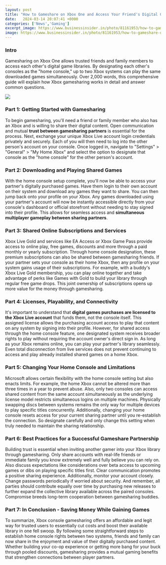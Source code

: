 ```yaml
---
layout: post
title: "How to Gameshare on Xbox One and Access Your Friend's Digital Game Library"
date:   2024-03-14 20:07:41 +0000
categories: ['News','Gaming']
excerpt_image: https://www.businessinsider.in/photo/81161953/how-to-gameshare-on-your-xbox-one-to-share-your-xbox-live-account-and-game-library-with-friends.jpg?imgsize=704309
image: https://www.businessinsider.in/photo/81161953/how-to-gameshare-on-your-xbox-one-to-share-your-xbox-live-account-and-game-library-with-friends.jpg?imgsize=704309
---
```


### Intro
Gamesharing on Xbox One allows trusted friends and family members to access each other's digital game libraries. By designating each other's consoles as the "home console," up to two Xbox systems can play the same downloaded games simultaneously. Over 2,000 words, this comprehensive guide will explain how Xbox gamesharing works in detail and answer common questions.

![](https://www.businessinsider.in/photo/81161953/how-to-gameshare-on-your-xbox-one-to-share-your-xbox-live-account-and-game-library-with-friends.jpg?imgsize=704309)
### Part 1: Getting Started with Gamesharing
To begin gamesharing, you'll need a friend or family member who also has an Xbox and is willing to share their digital content. Open communication and mutual **trust between gamesharing partners** is essential for the process. 
Next, exchange your unique Xbox Live account login credentials privately and securely. Each of you will then need to log into the other person's account on your console. Once logged in, navigate to "Settings" > "General" > "My Home Xbox" and select the option to designate that console as the "home console" for the other person's account.
### Part 2: Downloading and Playing Shared Games
With the home console setup complete, you'll now be able to access your partner's digitally purchased games. Have them login to their own account on their system and download any games they want to share. 
You can then jump back onto your profile on your Xbox. Any games downloaded using your partner's account will now be instantly accessible directly from your console's dashboard or official storefront without needing to stay signed into their profile. This allows for seamless access and **simultaneous multiplayer gameplay between sharing partners**.
### Part 3: Shared Online Subscriptions and Services
Xbox Live Gold and services like EA Access or Xbox Game Pass provide access to online play, free games, discounts and more through a paid monthly or yearly subscription. Through home console designation, these premium subscriptions can also be shared between gamesharing friends.
If your partner sets your console as their home Xbox, then any profile on your system gains usage of their subscriptions. For example, with a buddy's Xbox Live Gold membership, you can play online together and take advantage of perks like Games with Gold to build your library through regular free game drops. This joint ownership of subscriptions opens up more value for the money through gamesharing.
### Part 4: Licenses, Playability, and Connectivity 
It's important to understand that **digital games purchases are licensed to the Xbox Live account** that funds them, not the console itself. This assigned license allows the purchasing account access to play that content on any system by signing into their profile. 
However, for shared access through the home console feature, one designated system receives broader rights to play without requiring the account owner's direct sign in. As long as your Xbox remains online, you can play your partner's library seamlessly. Even total disconnection from live services does not prevent continuing to access and play already installed shared games on a home Xbox.
### Part 5: Changing Your Home Console and Limitations
Microsoft allows certain flexibility with the home console setting but also enacts limits. For example, the home Xbox cannot be altered more than three times in a year to prevent abuse. Also, only two consoles can access shared content from the same account simultaneously as the underlying license model restricts simultaneous logins on multiple machines.
Physically swapping discs between systems remains the only way for multiple devices to play specific titles concurrently. Additionally, changing your home console resets access for your current sharing partner until you re-establish the connection. So designate carefully and only change this setting when truly needed to maintain the sharing relationship.  
### Part 6: Best Practices for a Successful Gameshare Partnership
Building trust is essential when inviting another gamer into your Xbox library through gamesharing. Only share accounts with real-life friends or immediate family you know extremely well and fully believe you can rely on. Also discuss expectations like considerations over beta access to upcoming games or dibs on playing specific titles first. Clear communication promotes a positive sharing experience. 
Additionally, monitor your account closely. Change passwords periodically if worried about security. And remember, all parties should contribute equally over time by purchasing new releases to further expand the collective library available across the paired consoles. Compromise breeds long-term cooperation between gamesharing buddies.
### Part 7: In Conclusion - Saving Money While Gaining Games
To summarize, Xbox console gamesharing offers an affordable and legit way for trusted users to essentially cut costs and boost their available library in one fell swoop. By following some straightforward steps to establish home console rights between two systems, friends and family can now share in the enjoyment and value of their digitally purchased content. Whether building your co-op experience or getting more bang for your buck through pooled discounts, gamesharing provides a mutual gaming benefits that strengthen connections between player partners.